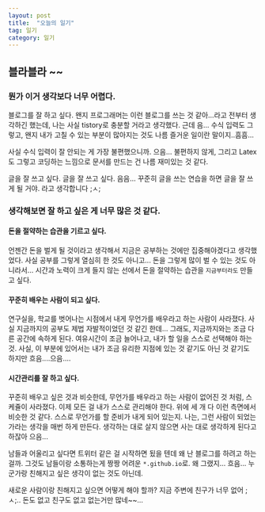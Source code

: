 ```yaml
---
layout: post
title:  "오늘의 일기"
tag: 일기
category: 일기
---
```

## 블라블라 ~~


### 뭔가 이거 생각보다 너무 어렵다.

블로그를 잘 하고 싶다. 왠지 프로그래머는 이런 블로그를 쓰는 것 같아...라고 전부터 생각하긴 했는데, 나는 사실 tistory로 충분할 거라고 생각했다.
근데 음... 수식 입력도 그렇고, 왠지 내가 고칠 수 있는 부분이 많아지는 것도 나름 즐거운 일이란 말이지..흠흠...

사실 수식 입력이 잘 안되는 게 가장 불편했으니까. 으음... 불편하지 않게, 그리고 Latex도 그렇고 코딩하는 느낌으로 문서를 만드는 건 나름 재미있는 것 같다.

글을 잘 쓰고 싶다. 글을 잘 쓰고 싶다. 음음... 꾸준히 글을 쓰는 연습을 하면 글을 잘 쓰게 될 거야. 라고 생각합니다 ;ㅅ;

### 생각해보면 잘 하고 싶은 게 너무 많은 것 같다.

#### 돈을 절약하는 습관을 기르고 싶다.
언젠간 돈을 벌게 될 것이라고 생각해서 지금은 공부하는 것에만 집중해야겠다고 생각했었다. 사실 공부를 그렇게 열심히 한 것도 아니고... 돈을 그렇게 많이 벌 수 있는 것도 아니라서... 시간과 노력이 크게 들지 않는 선에서 돈을 절약하는 습관을 `지금부터라도` 만들고 싶다.

#### 꾸준히 배우는 사람이 되고 싶다.
연구실을, 학교를 벗어나는 시점에서 내게 무언가를 배우라고 하는 사람이 사라졌다. 사실 지금까지의 공부도 제법 자발적이었던 것 같긴 한데... 그래도, 지금까지와는 조금 다른 공간에 속하게 된다.
여유시간이 조금 늘어나고, 내가 할 일을 스스로 선택해야 하는 것. 사실, 이 부분에 있어서는 내가 조금 유리한 지점에 있는 것 같기도 아닌 것 같기도 하지만 흐음....으음....

#### 시간관리를 잘 하고 싶다.
꾸준히 배우고 싶은 것과 비슷한데, 무언가를 배우라고 하는 사람이 없어진 것 처럼, 스케쥴이 사라졌다. 이제 모든 걸 내가 스스로 관리해야 한다. 위에 세 개 다 이런 측면에서 비슷한 것 같다. 스스로 무언가를 할 준비가 내게 되어 있는지. 나는, 그런 사람이 되었는가라는 생각을 매번 하게 만든다. 생각하는 대로 살지 않으면 사는 대로 생각하게 된다고 하잖아 으음...

남들과 어울리고 싶다면 트위터 같은 걸 시작하면 됬을 텐데 왜 난 블로그를 하려고 하는 걸까. 그것도 남들이랑 소통하는게 짱짱 어려운 ```*.github.io```로. 왜 그랬지... 흐음... 누군가랑 친해지고 싶은 생각이 없는 것도 아닌데.

새로운 사람이랑 친해지고 싶으면 어떻게 해야 할까? 지금 주변에 친구가 너무 없어 ;ㅅ;.. 돈도 없고 친구도 없고 없는거만 많네~~...
